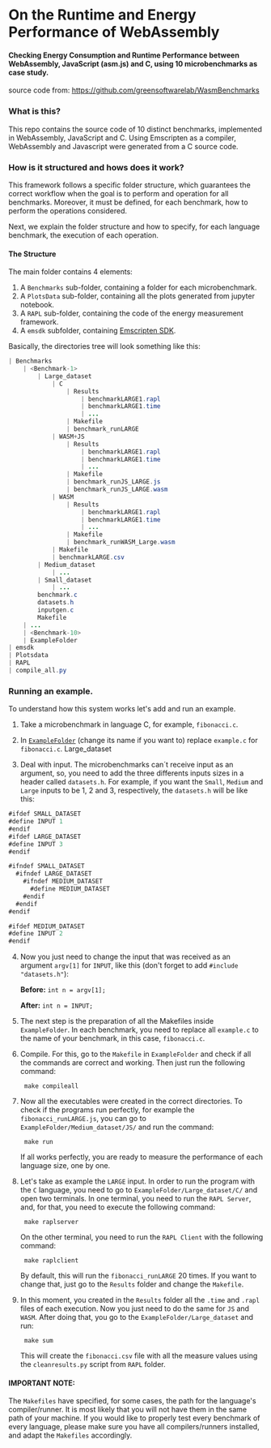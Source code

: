 # On the Runtime and Energy Performance of WebAssembly
#### Checking Energy Consumption and Runtime Performance between WebAssembly, JavaScript (asm.js) and C, using 10 microbenchmarks as case study.

source code from: https://github.com/greensoftwarelab/WasmBenchmarks

### What is this?

This repo contains the source code of 10 distinct benchmarks, implemented in WebAssembly, JavaScript and C. Using Emscripten as a compiler, WebAssembly and Javascript were generated from a C source code.

### How is it structured and hows does it work?

This framework follows a specific folder structure, which guarantees the correct workflow when the goal is to perform and operation for all benchmarks.
Moreover, it must be defined, for each benchmark, how to perform the operations considered.

Next, we explain the folder structure and how to specify, for each language benchmark, the execution of each operation.

#### The Structure
The main folder contains 4 elements: 
1. A `Benchmarks` sub-folder, containing a folder for each microbenchmark.
2. A `PlotsData` sub-folder, containing all the plots generated from jupyter notebook.
3. A `RAPL` sub-folder, containing the code of the energy measurement framework.
4. A `emsdk` subfolder, containing [Emscripten SDK](https://github.com/emscripten-core/emsdk).

Basically, the directories tree will look something like this:

```Java
| Benchmarks
	| <Benchmark-1>
		| Large_dataset
			| C
				| Results
					| benchmarkLARGE1.rapl
					| benchmarkLARGE1.time
					| ...
				| Makefile
				| benchmark_runLARGE
			| WASM+JS
				| Results
					| benchmarkLARGE1.rapl
					| benchmarkLARGE1.time
					| ...
				| Makefile
				| benchmark_runJS_LARGE.js
				| benchmark_runJS_LARGE.wasm
			| WASM
				| Results
					| benchmarkLARGE1.rapl
					| benchmarkLARGE1.time
					| ...
				| Makefile
				| benchmark_runWASM_Large.wasm
			| Makefile
			| benchmarkLARGE.csv
		| Medium_dataset
			| ...
		| Small_dataset
			| ...
		benchmark.c
		datasets.h
		inputgen.c
		Makefile
	| ...
	| <Benchmark-10>
	| ExampleFolder
| emsdk
| Plotsdata
| RAPL
| compile_all.py

```

### Running an example.

To understand how this system works let's add and run an example.

1. Take a microbenchmark in language C, for example, `fibonacci.c`.

2. In [`ExampleFolder`](https://github.com/OnThePerformanceofWebAssembly/PerformanceOfWebAssembly/tree/main/Benchmarks/ExampleFolder) (change its name if you want to) replace `example.c` for `fibonacci.c`.
Large_dataset
3. Deal with input. The microbenchmarks can´t receive input as an argument, so, you need to add the three differents inputs sizes in a header called `datasets.h`. For example, if you want the `Small`, `Medium` and `Large` inputs to be 1, 2 and 3, respectively, the `datasets.h` will be like this:

```Java
#ifdef SMALL_DATASET
#define INPUT 1
#endif
#ifdef LARGE_DATASET
#define INPUT 3
#endif

#ifndef SMALL_DATASET
  #ifndef LARGE_DATASET
    #ifndef MEDIUM_DATASET
      #define MEDIUM_DATASET
    #endif
  #endif
#endif

#ifdef MEDIUM_DATASET
#define INPUT 2
#endif
```

4. Now you just need to change the input that was received as an argument `argv[1]` for `INPUT`, like this (don't forget to add `#include "datasets.h"`):

	**Before:** `int n = argv[1];`
	
	**After:** `int n = INPUT;`

5. The next step is the preparation of all the Makefiles inside `ExampleFolder`. In each benchmark, you need to replace all `example.c` to the name of your benchmark, in this case, `fibonacci.c`.

6. Compile. For this, go to the `Makefile` in `ExampleFolder` and check if all the commands are correct and working. Then just run the following command:
		
		make compileall

7. Now all the executables were created in the correct directories. To check if the programs run perfectly, for example the `fibonacci_runLARGE.js`, you can go to `ExampleFolder/Medium_dataset/JS/` and run the command:
		
		make run

	If all works perfectly, you are ready to measure the performance of each language size, one by one.

8. Let's take as example the `LARGE` input. In order to run the program with the `C` language, you need to go to `ExampleFolder/Large_dataset/C/` and open two terminals. In one terminal, you need to run the `RAPL Server`, and, for that, you need to execute the following command:

		make raplserver

	On the other terminal, you need to run the `RAPL Client` with the following command:

		make raplclient

	By default, this will run the `fibonacci_runLARGE` 20 times. If you want to change that, just go to the `Results` folder and change the `Makefile`.

9. In this moment, you created in the `Results` folder all the `.time` and `.rapl` files of each execution. Now you just need to do the same for `JS` and `WASM`. After doing that, you go to the `ExampleFolder/Large_dataset` and run:

		make sum

	This will create the `fibonacci.csv` file with all the measure values using the `cleanresults.py` script from `RAPL` folder.

#### IMPORTANT NOTE:
The `Makefiles` have specified, for some cases, the path for the language's compiler/runner. 
It is most likely that you will not have them in the same path of your machine.
If you would like to properly test every benchmark of every language, please make sure you have all compilers/runners installed, and adapt the `Makefiles` accordingly.

